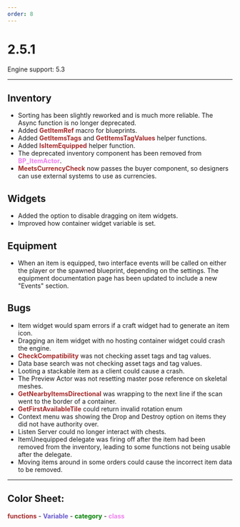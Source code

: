 ```yaml
---
order: 8
---
```

# 2.5.1

Engine support: 5.3

---

## Inventory
- Sorting has been slightly reworked and is much more reliable. The Async function is no longer deprecated.
- Added <span style="color:brown">**GetItemRef**</span> macro for blueprints.
- Added <span style="color:brown">**GetItemsTags**</span> and <span style="color:brown">**GetItemsTagValues**</span> helper functions.
- Added <span style="color:brown">**IsItemEquipped**</span> helper function.
- The deprecated inventory component has been removed from <span style="color:violet">**BP_ItemActor**</span>.
- <span style="color:brown">**MeetsCurrencyCheck**</span> now passes the buyer component, so designers can use external systems to use as currencies.

## Widgets
- Added the option to disable dragging on item widgets.
- Improved how container widget variable is set.

## Equipment
- When an item is equipped, two interface events will be called on either the player or the spawned blueprint, depending on the settings. The equipment documentation page has been updated to include a new "Events" section.

## Bugs
- Item widget would spam errors if a craft widget had to generate an item icon.
- Dragging an item widget with no hosting container widget could crash the engine.
- <span style="color:brown">**CheckCompatibility**</span> was not checking asset tags and tag values.
- Data base search was not checking asset tags and tag values.
- Looting a stackable item as a client could cause a crash.
- The Preview Actor was not resetting master pose reference on skeletal meshes.
- <span style="color:brown">**GetNearbyItemsDirectional**</span> was wrapping to the next line if the scan went to the border of a container.
- <span style="color:brown">**GetFirstAvailableTile**</span> could return invalid rotation enum
- Context menu was showing the Drop and Destroy option on items they did not have authority over.
- Listen Server could no longer interact with chests.
- ItemUnequipped delegate was firing off after the item had been removed from the inventory, leading to some functions not being usable after the delegate.
- Moving items around in some orders could cause the incorrect item data to be removed.

---
## Color Sheet:
<span style="color:brown">**functions**</span> - <span style="color:slateblue">**Variable**</span> - <span style="color:green">**category**</span> - <span style="color:violet">**class**</span>